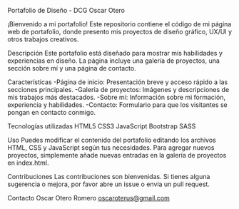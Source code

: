 Portafolio de Diseño - DCG Oscar Otero

¡Bienvenido a mi portafolio! Este repositorio contiene el código de mi página web de portafolio, donde presento mis proyectos de diseño gráfico, UX/UI y otros trabajos creativos.

Descripción
Este portafolio está diseñado para mostrar mis habilidades y experiencias en diseño. La página incluye una galería de proyectos, una sección sobre mí y una página de contacto.

Características
-Página de inicio: Presentación breve y acceso rápido a las secciones principales.
-Galería de proyectos: Imágenes y descripciones de mis trabajos más destacados.
-Sobre mí: Información sobre mi formación, experiencia y habilidades.
-Contacto: Formulario para que los visitantes se pongan en contacto conmigo.

Tecnologías utilizadas
HTML5
CSS3
JavaScript
Bootstrap
SASS

Uso
Puedes modificar el contenido del portafolio editando los archivos HTML, CSS y JavaScript según tus necesidades. Para agregar nuevos proyectos, simplemente añade nuevas entradas en la galería de proyectos en index.html.

Contribuciones
Las contribuciones son bienvenidas. Si tienes alguna sugerencia o mejora, por favor abre un issue o envía un pull request.

Contacto
Oscar Otero Romero
oscaroterus@gmail.com
